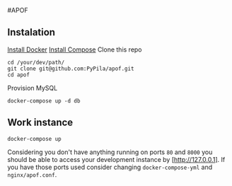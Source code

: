 #APOF

## Instalation

[Install Docker](https://docs.docker.com/engine/installation/linux/ubuntulinux/)
[Install Compose](https://docs.docker.com/compose/install/)
Clone this repo
```
cd /your/dev/path/
git clone git@github.com:PyPila/apof.git
cd apof
```
Provision MySQL 
```
docker-compose up -d db
```

## Work instance
```
docker-compose up 
```
Considering you don't have anything running on ports `80` and `8000` you should be able to access your development instance by [http://127.0.0.1]. If you have those ports used consider changing `docker-compose-yml` and `nginx/apof.conf`.
